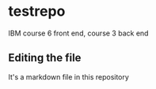 # testrepo
IBM course 6 front end, course 3 back end

## Editing the file
It's a markdown file in this repository
